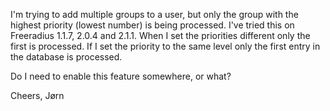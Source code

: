 I'm trying to add multiple groups to a user, but only the group with 
the highest priority (lowest number) is being processed. 
I've tried this on Freeradius 1.1.7, 2.0.4 and 2.1.1. 
When I set the priorities different only the first is processed. If I 
set the priority to the same level only the first entry in the 
database is processed. 

Do I need to enable this feature somewhere, or what? 


Cheers, 
Jørn 

